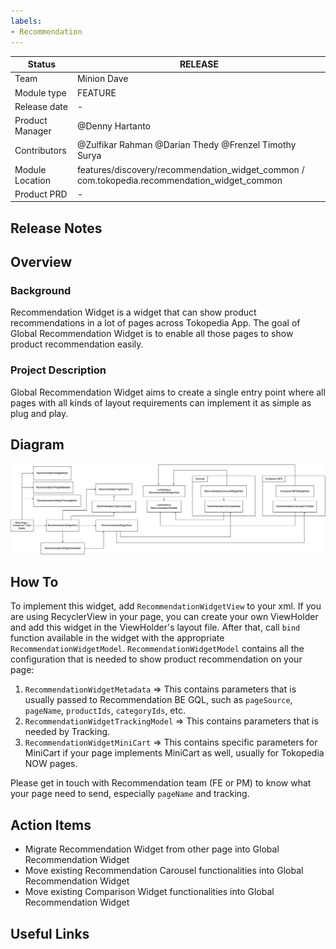 ```yaml
---
labels:
- Recommendation
---
```

<!--left header table-->
| **Status**      | <!--start status:Green-->RELEASE<!--end status-->                                            |
|-----------------|----------------------------------------------------------------------------------------------|
| Team            | Minion Dave                                                                                  |
| Module type     | <!--start status:Yellow-->FEATURE<!--end status-->                                           |
| Release date    | -                                                                                            |
| Product Manager | @Denny Hartanto                                                                              |
| Contributors    | @Zulfikar Rahman @Darian Thedy @Frenzel Timothy Surya                                        |
| Module Location | features/discovery/recommendation_widget_common / com.tokopedia.recommendation_widget_common |
| Product PRD     | -                                                                                            |

<!--toc-->
## Release Notes


## Overview

### Background
Recommendation Widget is a widget that can show product recommendations in a lot of pages across Tokopedia App. The goal of Global Recommendation Widget is to enable all those pages to show product recommendation easily.

### Project Description
Global Recommendation Widget aims to create a single entry point where all pages with all kinds of layout requirements can implement it as simple as plug and play.

## Diagram

![image](res/global_recommendation_widget.drawio.png)


## How To
To implement this widget, add `RecommendationWidgetView` to your xml. If you are using RecyclerView in your page, you can create your own ViewHolder and add this widget in the ViewHolder's layout file. After that, call `bind` function available in the widget with the appropriate `RecommendationWidgetModel`.
`RecommendationWidgetModel` contains all the configuration that is needed to show product recommendation on your page:
1. `RecommendationWidgetMetadata` => This contains parameters that is usually passed to Recommendation BE GQL, such as `pageSource`, `pageName`, `productIds`, `categoryIds`, etc.
2. `RecommendationWidgetTrackingModel` => This contains parameters that is needed by Tracking.
3. `RecommendationWidgetMiniCart` => This contains specific parameters for MiniCart if your page implements MiniCart as well, usually for Tokopedia NOW pages.

Please get in touch with Recommendation team (FE or PM) to know what your page need to send, especially `pageName` and tracking.

## Action Items

- Migrate Recommendation Widget from other page into Global Recommendation Widget
- Move existing Recommendation Carousel functionalities into Global Recommendation Widget
- Move existing Comparison Widget functionalities into Global Recommendation Widget


## Useful Links

